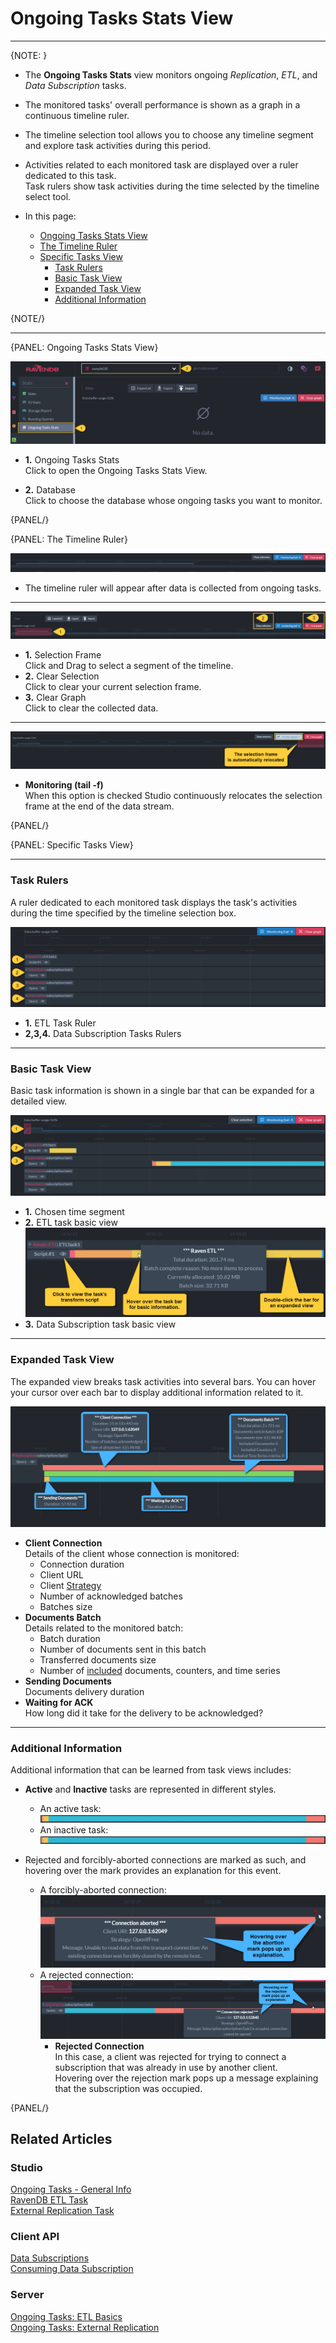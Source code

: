 ﻿# Ongoing Tasks Stats View
---

{NOTE: }

* The **Ongoing Tasks Stats** view monitors ongoing _Replication_, _ETL_, and _Data Subscription_ tasks.  
* The monitored tasks' overall performance is shown as a graph in a continuous timeline ruler.  
* The timeline selection tool allows you to choose any timeline segment and explore task activities 
  during this period.  
* Activities related to each monitored task are displayed over a ruler dedicated to this task.  
  Task rulers show task activities during the time selected by the timeline select tool.  

* In this page:  
  * [Ongoing Tasks Stats View](../../../studio/database/stats/ongoing-tasks-stats#ongoing-tasks-stats-view)  
  * [The Timeline Ruler](../../../studio/database/stats/ongoing-tasks-stats#the-timeline-ruler)  
  * [Specific Tasks View](../../../studio/database/stats/ongoing-tasks-stats#specific-tasks-view)  
     * [Task Rulers](../../../studio/database/stats/ongoing-tasks-stats#task-rulers)  
     * [Basic Task View](../../../studio/database/stats/ongoing-tasks-stats#basic-task-view)  
     * [Expanded Task View](../../../studio/database/stats/ongoing-tasks-stats#expanded-task-view)  
     * [Additional Information](../../../studio/database/stats/ongoing-tasks-stats#additional-information)  



{NOTE/}

---

{PANEL: Ongoing Tasks Stats View}

![Ongoing Tasks Stats View](images/ongoing-tasks-stats-view.png "Ongoing Tasks Stats View")

* **1.** Ongoing Tasks Stats  
  Click to open the Ongoing Tasks Stats View.  

* **2.** Database  
  Click to choose the database whose ongoing tasks you want to monitor.  

{PANEL/}

{PANEL: The Timeline Ruler}

![The Timeline Ruler](images/the-timeline-ruler.png "The Timeline Ruler")

* The timeline ruler will appear after data is collected from ongoing tasks.  

---

![Clear Graph and Selection](images/selection-and-clear-buttons.png "Clear Graph and Selection")

* **1.** Selection Frame  
  Click and Drag to select a segment of the timeline.  
* **2.** Clear Selection  
  Click to clear your current selection frame.  
* **3.** Clear Graph  
  Click to clear the collected data.  

---

![Tail Stream End](images/monitor-tail.png "Tail Stream End")

* **Monitoring (tail -f)**  
  When this option is checked Studio continuously relocates the selection frame at the end of the data stream.  

{PANEL/}

{PANEL: Specific Tasks View}

---

### Task Rulers

A ruler dedicated to each monitored task displays the task's activities during the 
time specified by the timeline selection box.  

![Task Rulers](images/task-rulers.png "Task Rulers")  

* **1.** ETL Task Ruler  
* **2,3,4.** Data Subscription Tasks Rulers  

---

### Basic Task View

Basic task information is shown in a single bar that can be expanded for a detailed view.  

![Basic Task View](images/basic-task-view.png "Basic Task View")

* **1.** Chosen time segment  
* **2.** ETL task basic view  
    ![ETL Basic View](images/etl-basic-view.png "ETL Basic View")  
* **3.** Data Subscription task basic view  

---

### Expanded Task View

The expanded view breaks task activities into several bars. You can hover your cursor over each bar 
to display additional information related to it.  

![Data Subscription Task Expanded View](images/data-subscription-expanded-view.png "Data Subscription Task Expanded View")

* **Client Connection**  
  Details of the client whose connection is monitored:  
   * Connection duration  
   * Client URL  
   * Client [Strategy](../../../client-api/data-subscriptions/consumption/how-to-consume-data-subscription#worker-interplay)  
   * Number of acknowledged batches  
   * Batches size  
* **Documents Batch**  
  Details related to the monitored batch:  
   * Batch duration  
   * Number of documents sent in this batch  
   * Transferred documents size  
   * Number of [included](../../../client-api/data-subscriptions/creation/examples#create-subscription-with-include-statement) 
     documents, counters, and time series  
* **Sending Documents**  
  Documents delivery duration  
* **Waiting for ACK**  
  How long did it take for the delivery to be acknowledged?  

---

### Additional Information

Additional information that can be learned from task views includes:  

* **Active** and **Inactive** tasks are represented in different styles.  
   * An active task:  
    ![Active Task](images/active-task.png "Active Task")  
   * An inactive task:  
    ![Inactive Task](images/inactive-task.png "Inactive Task")  

* Rejected and forcibly-aborted connections are marked as such, and 
  hovering over the mark provides an explanation for this event.  
   * A forcibly-aborted connection:  
    ![Forcibly-Aborted Connnection](images/forcibly-aborted-connection.png "Forcibly-Aborted Connnection")  
   * A rejected connection:  
    ![Rejected Connnection](images/rejected-connection.png "Rejected Connnection")  
      * **Rejected Connection**  
        In this case, a client was rejected for trying to connect a subscription that 
        was already in use by another client.  
        Hovering over the rejection mark pops up a message explaining that the subscription 
        was occupied.  

{PANEL/}


## Related Articles  

### Studio  
[Ongoing Tasks - General Info](../../../studio/database/tasks/ongoing-tasks/general-info)  
[RavenDB ETL Task](../../../studio/database/tasks/ongoing-tasks/ravendb-etl-task)  
[External Replication Task](../../../studio/database/tasks/ongoing-tasks/external-replication-task)  
### Client API  
[Data Subscriptions](../../../client-api/data-subscriptions/what-are-data-subscriptions)  
[Consuming Data Subscription](../../../client-api/data-subscriptions/consumption/how-to-consume-data-subscription)  

### Server  
[Ongoing Tasks: ETL Basics](../../../server/ongoing-tasks/etl/basics#ongoing-tasks-etl-basics)  
[Ongoing Tasks: External Replication](../../../server/ongoing-tasks/external-replication)  
